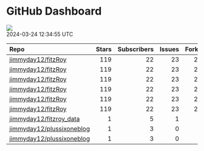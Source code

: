 GitHub Dashboard
================

![](https://github.com/jimmyday12/status/workflows/Render%20Status/badge.svg)  
2024-03-24 12:34:55 UTC

| Repo                                                                      | Stars | Subscribers | Issues | Forks | Status                                                                                                                                                      | Commit                                                                                                                                                                                                         |
|:--------------------------------------------------------------------------|------:|------------:|-------:|------:|:------------------------------------------------------------------------------------------------------------------------------------------------------------|:---------------------------------------------------------------------------------------------------------------------------------------------------------------------------------------------------------------|
| [jimmyday12/fitzRoy](https://github.com/jimmyday12/fitzRoy)               |   119 |          22 |     23 |    28 | [![](https://github.com/jimmyday12/fitzRoy/workflows/R-CMD-check/badge.svg)](https://github.com/jimmyday12/fitzRoy/actions/runs/8353816209)                 | <a href="https://github.com/jimmyday12/fitzRoy/commit/55d36f274323982f08e713f2bf8ddc7fa6ddc758" title="updating license">55d36f</a>                                                                            |
| [jimmyday12/fitzRoy](https://github.com/jimmyday12/fitzRoy)               |   119 |          22 |     23 |    28 | [![](https://github.com/jimmyday12/fitzRoy/workflows/pkgdown/badge.svg)](https://github.com/jimmyday12/fitzRoy/actions/runs/8353816205)                     | <a href="https://github.com/jimmyday12/fitzRoy/commit/55d36f274323982f08e713f2bf8ddc7fa6ddc758" title="updating license">55d36f</a>                                                                            |
| [jimmyday12/fitzRoy](https://github.com/jimmyday12/fitzRoy)               |   119 |          22 |     23 |    28 | [![](https://github.com/jimmyday12/fitzRoy/workflows/Commands/badge.svg)](https://github.com/jimmyday12/fitzRoy/actions/runs/5781215183)                    | <a href="https://github.com/jimmyday12/fitzRoy/commit/386f9c9f12d787d1f0fe429ff669ec3853b6f8f8" title="Merge pull request #205 from peteowen1/main">386f9c</a>                                                 |
| [jimmyday12/fitzRoy](https://github.com/jimmyday12/fitzRoy)               |   119 |          22 |     23 |    28 | [![](https://github.com/jimmyday12/fitzRoy/workflows/Render%20README/badge.svg)](https://github.com/jimmyday12/fitzRoy/actions/runs/4310991314)             | <a href="https://github.com/jimmyday12/fitzRoy/commit/07c80e1461c26d48ab46510f49f5d973ebe8cbdf" title="Increment version number to 1.3.0">07c80e</a>                                                           |
| [jimmyday12/fitzRoy](https://github.com/jimmyday12/fitzRoy)               |   119 |          22 |     23 |    28 | [![](https://github.com/jimmyday12/fitzRoy/workflows/test-coverage/badge.svg)](https://github.com/jimmyday12/fitzRoy/actions/runs/8353816201)               | <a href="https://github.com/jimmyday12/fitzRoy/commit/55d36f274323982f08e713f2bf8ddc7fa6ddc758" title="updating license">55d36f</a>                                                                            |
| [jimmyday12/fitzRoy](https://github.com/jimmyday12/fitzRoy)               |   119 |          22 |     23 |    28 | [![](https://github.com/jimmyday12/fitzRoy/workflows/pages-build-deployment/badge.svg)](https://github.com/jimmyday12/fitzRoy/actions/runs/8353831438)      | <a href="https://github.com/jimmyday12/fitzRoy/commit/eaf2b16a5b6e1802c18189ed380fedb385ef1771" title="Deploying to gh-pages from @ jimmyday12/fitzRoy@55d36f274323982f08e713f2bf8ddc7fa6ddc758 🚀">eaf2b1</a> |
| [jimmyday12/fitzroy_data](https://github.com/jimmyday12/fitzroy_data)     |     1 |           5 |      1 |     0 | [![](https://github.com/jimmyday12/fitzroy_data/workflows/get%20new%20data/badge.svg)](https://github.com/jimmyday12/fitzroy_data/actions/runs/8402053215)  | <a href="https://github.com/jimmyday12/fitzroy_data/commit/9504d5483717abae652493bb72ade6939c39c217" title="updating weekly_data_process">9504d5</a>                                                           |
| [jimmyday12/plussixoneblog](https://github.com/jimmyday12/plussixoneblog) |     1 |           3 |      0 |     1 | [![](https://github.com/jimmyday12/plussixoneblog/workflows/update%20data/badge.svg)](https://github.com/jimmyday12/plussixoneblog/actions/runs/8408820681) | <a href="https://github.com/jimmyday12/plussixoneblog/commit/75ec5b9d10653b3dbd5c0e8c970a8176b6d949f9" title="updating weekly data">75ec5b</a>                                                                 |
| [jimmyday12/plussixoneblog](https://github.com/jimmyday12/plussixoneblog) |     1 |           3 |      0 |     1 | [![](https://github.com/jimmyday12/plussixoneblog/workflows/Monash%20Tips/badge.svg)](https://github.com/jimmyday12/plussixoneblog/actions/runs/8352207184) | <a href="https://github.com/jimmyday12/plussixoneblog/commit/ef358d236d00357289f83b431015bf600b486e4e" title="updating weekly data">ef358d</a>                                                                 |

